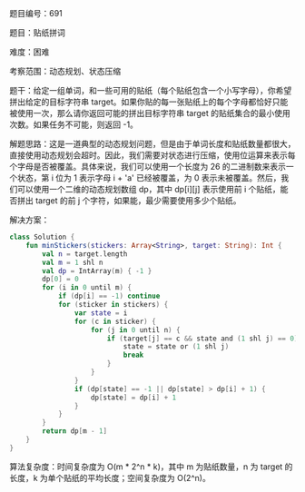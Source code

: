 题目编号：691

题目：贴纸拼词

难度：困难

考察范围：动态规划、状态压缩

题干：给定一组单词，和一些可用的贴纸（每个贴纸包含一个小写字母），你希望拼出给定的目标字符串 target。如果你贴的每一张贴纸上的每个字母都恰好只能被使用一次，那么请你返回可能的拼出目标字符串 target 的贴纸集合的最小使用次数。如果任务不可能，则返回 -1。

解题思路：这是一道典型的动态规划问题，但是由于单词长度和贴纸数量都很大，直接使用动态规划会超时。因此，我们需要对状态进行压缩，使用位运算来表示每个字母是否被覆盖。具体来说，我们可以使用一个长度为 26 的二进制数来表示一个状态，第 i 位为 1 表示字母 i + 'a' 已经被覆盖，为 0 表示未被覆盖。然后，我们可以使用一个二维的动态规划数组 dp，其中 dp[i][j] 表示使用前 i 个贴纸，能否拼出 target 的前 j 个字符，如果能，最少需要使用多少个贴纸。

解决方案：

```kotlin
class Solution {
    fun minStickers(stickers: Array<String>, target: String): Int {
        val n = target.length
        val m = 1 shl n
        val dp = IntArray(m) { -1 }
        dp[0] = 0
        for (i in 0 until m) {
            if (dp[i] == -1) continue
            for (sticker in stickers) {
                var state = i
                for (c in sticker) {
                    for (j in 0 until n) {
                        if (target[j] == c && state and (1 shl j) == 0) {
                            state = state or (1 shl j)
                            break
                        }
                    }
                }
                if (dp[state] == -1 || dp[state] > dp[i] + 1) {
                    dp[state] = dp[i] + 1
                }
            }
        }
        return dp[m - 1]
    }
}
```

算法复杂度：时间复杂度为 O(m * 2^n * k)，其中 m 为贴纸数量，n 为 target 的长度，k 为单个贴纸的平均长度；空间复杂度为 O(2^n)。